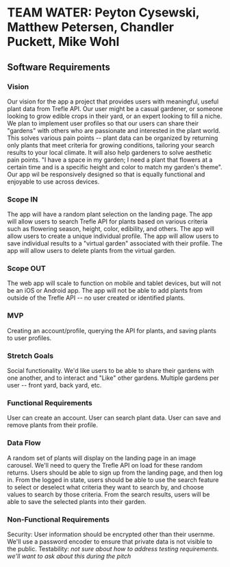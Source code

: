 # TEAM WATER: Peyton Cysewski, Matthew Petersen, Chandler Puckett, Mike Wohl

## Software Requirements

### Vision
Our vision for the app a project that provides users with meaningful, useful plant data from Trefle API. Our user might be a casual gardener, or someone looking to grow edible crops in their yard, or an expert looking to fill a niche. 
We plan to implement user profiles so that our users can share their "gardens" with others who are passionate and interested in the plant world.
This solves various pain points -- plant data can be organized by returning only plants that meet criteria for growing conditions, tailoring your search results to your local climate.
It will also help gardeners to solve aesthetic pain points. "I have a space in my garden; I need a plant that flowers at a certain time and is a specific height and color to match my garden's theme".
Our app wil be responsively designed so that is equally functional and enjoyable to use across devices.


### Scope IN
The app will have a random plant selection on the landing page.
The app will allow users to search Trefle API for plants based on various criteria such as flowering season, height, color, edibility, and others.
The app will allow users to create a unique individual profile.
The app will allow users to save individual results to a "virtual garden" associated with their profile.
The app will allow users to delete plants from the virtual garden.

### Scope OUT
The web app will scale to function on mobile and tablet devices, but will not be an iOS or Android app.
The app will not be able to add plants from outside of the Trefle API -- no user created or identified plants.

### MVP
Creating an account/profile, querying the API for plants, and saving plants to user profiles.

### Stretch Goals
Social functionality. We'd like users to be able to share their gardens with one another, and to interact and "Like" other gardens.
Multiple gardens per user --  front yard, back yard, etc.

### Functional Requirements

User can create an account.
User can search plant data.
User can save and remove plants from their profile.

### Data Flow
A random set of plants will display on the landing page in an image carousel. We'll need to query the Trefle API on load for these random returns. Users should
be able to sign up from the landing page, and then log in. From the logged in state, users should be able to use the search feature to select or deselect what criteria
they want to search by, and choose values to search by those criteria. From the search results, users will be able to save the selected plants into their garden.

### Non-Functional Requirements

Security: User information should be encrypted other than their usernme. We'll use a password encoder to ensure that private data is not visible to the public.
Testability: *not sure about how to address testing requirements. we'll want to ask about this during the pitch*

